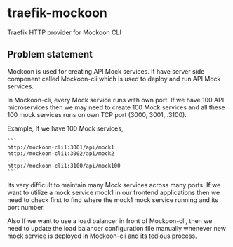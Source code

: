 # traefik-mockoon
Traefik HTTP provider for Mockoon CLI

## Problem statement

Mockoon is used for creating API Mock services. It have server side component called Mockoon-cli which is used to deploy and run API Mock services.

In Mockoon-cli, every Mock service runs with own port. If we have 100 API microservices then we may need to create 100 Mock services and all these 100 mock services runs on own TCP port (3000, 3001,..3100).

Example, If we have 100 Mock services,

    ```
    http://mockoon-cli1:3001/api/mock1
    http://mockoon-cli1:3002/api/mock2
    ......
    http://mockoon-cli1:3100/api/mock100
    ```

Its very difficult to maintain many Mock services across many ports. If we want to utilize a mock service mock1 in our frontend applications then we need to check first to find where the mock1 mock service running and its port number.

Also If we want to use a load balancer in front of Mockoon-cli, then we need to update the load balancer configuration file manually whenever new mock service is deployed in Mockoon-cli and its tedious process.
